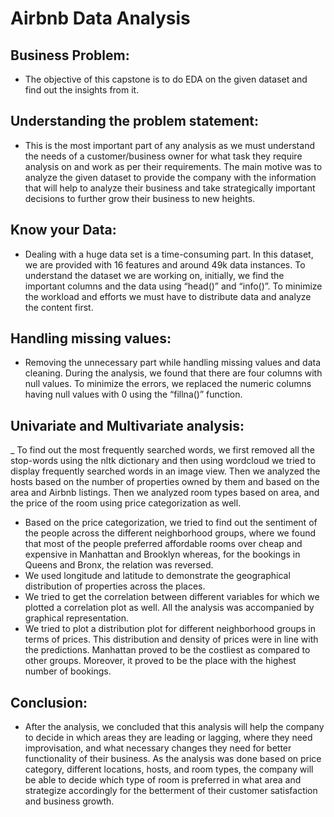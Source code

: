 # Airbnb Data Analysis

 
## Business Problem: 
- The objective of this capstone is to do EDA on the given dataset and find out the insights from it.

## Understanding the problem statement:
- This is the most important part of any analysis as we must understand the needs of a customer/business owner for what task they require analysis on and work as per their requirements. The main motive was to analyze the given dataset to provide the company with the information that will help to analyze their business and take strategically important decisions to further grow their business to new heights. 

## Know your Data: 
- Dealing with a huge data set is a time-consuming part. In this dataset, we are provided with 16 features and around 49k data instances. To understand the dataset we are working on, initially, we find the important columns and the data using “head()” and “info()”. To minimize the workload and efforts we must have to distribute data and analyze the content first.

## Handling missing values: 
- Removing the unnecessary part while handling missing values and data cleaning. During the analysis, we found that there are four columns with null values. To minimize the errors, we replaced the numeric columns having null values with 0 using the “fillna()” function.

## Univariate and Multivariate analysis: 
 _ To find out the most frequently searched words, we first removed all the stop-words using the nltk dictionary and then using wordcloud we tried to display frequently searched words in an image view. Then we analyzed the hosts based on the number of properties owned by them and based on the area and Airbnb listings. Then we analyzed room types based on area, and the price of the room using price categorization as well. 
- Based on the price categorization, we tried to find out the sentiment of the people across the different neighborhood groups, where we found that most of the people preferred affordable rooms over cheap and expensive in Manhattan and Brooklyn whereas, for the bookings in Queens and Bronx, the relation was reversed. 
 - We used longitude and latitude to demonstrate the geographical distribution of properties across the places. 
 - We tried to get the correlation between different variables for which we plotted a         correlation plot as well. All the analysis was accompanied by graphical representation.
 - We tried to plot a distribution plot for different neighborhood groups in terms of prices. This distribution and density of prices were in line with the predictions. Manhattan proved to be the costliest as compared to other groups. Moreover, it proved to be the place with the highest number of bookings.

## Conclusion: 
- After the analysis, we concluded that this analysis will help the company to decide in which areas they are leading or lagging, where they need improvisation, and what necessary changes they need for better functionality of their business. As the analysis was done based on price category, different locations, hosts, and room types, the company will be able to decide which type of room is preferred in what area and strategize accordingly for the betterment of their customer satisfaction and business growth.
